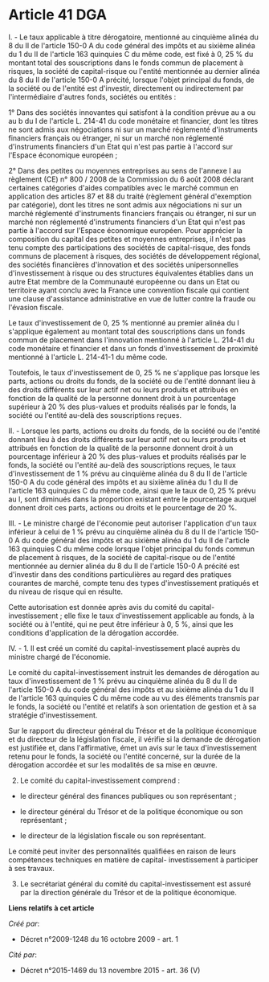 # Article 41 DGA

I. - Le taux applicable à titre dérogatoire, mentionné au cinquième alinéa du 8 du II de l'article 150-0 A du code général
des impôts et au sixième alinéa du 1 du II de l'article 163 quinquies C du même code, est fixé à 0, 25 % du montant total des
souscriptions dans le fonds commun de placement à risques, la société de capital-risque ou l'entité mentionnée au dernier
alinéa du 8 du II de l'article 150-0 A précité, lorsque l'objet principal du fonds, de la société ou de l'entité est
d'investir, directement ou indirectement par l'intermédiaire d'autres fonds, sociétés ou entités : 

1° Dans des sociétés innovantes qui satisfont à la condition prévue au a ou au b du I de l'article L. 214-41 du code
monétaire et financier, dont les titres ne sont admis aux négociations ni sur un marché réglementé d'instruments financiers
français ou étranger, ni sur un marché non réglementé d'instruments financiers d'un Etat qui n'est pas partie à l'accord sur
l'Espace économique européen ; 

2° Dans des petites ou moyennes entreprises au sens de l'annexe I au règlement (CE) n° 800 / 2008 de la Commission du 6 août
2008 déclarant certaines catégories d'aides compatibles avec le marché commun en application des articles 87 et 88 du traité
(règlement général d'exemption par catégorie), dont les titres ne sont admis aux négociations ni sur un marché réglementé
d'instruments financiers français ou étranger, ni sur un marché non réglementé d'instruments financiers d'un Etat qui n'est
pas partie à l'accord sur l'Espace économique européen. Pour apprécier la composition du capital des petites et moyennes
entreprises, il n'est pas tenu compte des participations des sociétés de capital-risque, des fonds communs de placement à
risques, des sociétés de développement régional, des sociétés financières d'innovation et des sociétés unipersonnelles
d'investissement à risque ou des structures équivalentes établies dans un autre Etat membre de la Communauté européenne ou
dans un Etat ou territoire ayant conclu avec la France une convention fiscale qui contient une clause d'assistance
administrative en vue de lutter contre la fraude ou l'évasion fiscale. 

Le taux d'investissement de 0, 25 % mentionné au premier alinéa du I s'applique également au montant total des souscriptions
dans un fonds commun de placement dans l'innovation mentionné à l'article L. 214-41 du code monétaire et financier et dans un
fonds d'investissement de proximité mentionné à l'article L. 214-41-1 du même code. 

Toutefois, le taux d'investissement de 0, 25 % ne s'applique pas lorsque les parts, actions ou droits du fonds, de la société
ou de l'entité donnant lieu à des droits différents sur leur actif net ou leurs produits et attribués en fonction de la
qualité de la personne donnent droit à un pourcentage supérieur à 20 % des plus-values et produits réalisés par le fonds, la
société ou l'entité au-delà des souscriptions reçues. 

II. - Lorsque les parts, actions ou droits du fonds, de la société ou de l'entité donnant lieu à des droits différents sur
leur actif net ou leurs produits et attribués en fonction de la qualité de la personne donnent droit à un pourcentage
inférieur à 20 % des plus-values et produits réalisés par le fonds, la société ou l'entité au-delà des souscriptions reçues,
le taux d'investissement de 1 % prévu au cinquième alinéa du 8 du II de l'article 150-0 A du code général des impôts et au
sixième alinéa du 1 du II de l'article 163 quinquies C du même code, ainsi que le taux de 0, 25 % prévu au I, sont diminués
dans la proportion existant entre le pourcentage auquel donnent droit ces parts, actions ou droits et le pourcentage de 20
%. 

III. - Le ministre chargé de l'économie peut autoriser l'application d'un taux inférieur à celui de 1 % prévu au cinquième
alinéa du 8 du II de l'article 150-0 A du code général des impôts et au sixième alinéa du 1 du II de l'article 163 quinquies
C du même code lorsque l'objet principal du fonds commun de placement à risques, de la société de capital-risque ou de
l'entité mentionnée au dernier alinéa du 8 du II de l'article 150-0 A précité est d'investir dans des conditions
particulières au regard des pratiques courantes de marché, compte tenu des types d'investissement pratiqués et du niveau de
risque qui en résulte. 

Cette autorisation est donnée après avis du comité du capital-investissement ; elle fixe le taux d'investissement applicable
au fonds, à la société ou à l'entité, qui ne peut être inférieur à 0, 5 %, ainsi que les conditions d'application de la
dérogation accordée. 

IV. - 1. Il est créé un comité du capital-investissement placé auprès du ministre chargé de l'économie. 

Le comité du capital-investissement instruit les demandes de dérogation au taux d'investissement de 1 % prévu au cinquième
alinéa du 8 du II de l'article 150-0 A du code général des impôts et au sixième alinéa du 1 du II de l'article 163 quinquies
C du même code au vu des éléments transmis par le fonds, la société ou l'entité et relatifs à son orientation de gestion et à
sa stratégie d'investissement. 

Sur le rapport du directeur général du Trésor et de la politique économique et du directeur de la législation fiscale, il
vérifie si la demande de dérogation est justifiée et, dans l'affirmative, émet un avis sur le taux d'investissement retenu
pour le fonds, la société ou l'entité concerné, sur la durée de la dérogation accordée et sur les modalités de sa mise en
œuvre. 

2. Le comité du capital-investissement comprend : 

- le directeur général des finances publiques ou son représentant ; 

- le directeur général du Trésor et de la politique économique ou son représentant ; 

- le directeur de la législation fiscale ou son représentant. 

Le comité peut inviter des personnalités qualifiées en raison de leurs compétences techniques en matière de capital-
investissement à participer à ses travaux. 

3. Le secrétariat général du comité du capital-investissement est assuré par la direction générale du Trésor et de la
politique économique.

**Liens relatifs à cet article**

_Créé par_:

  - Décret n°2009-1248 du 16 octobre 2009 - art. 1

_Cité par_:

  - Décret n°2015-1469 du 13 novembre 2015 - art. 36 (V)
